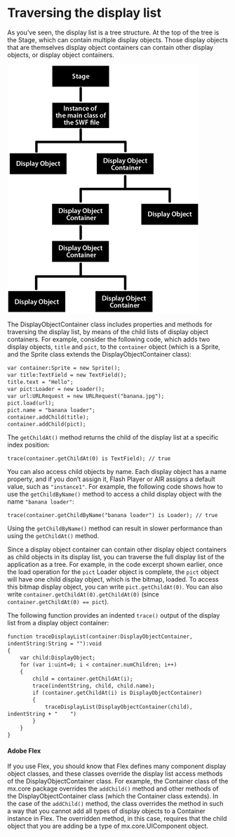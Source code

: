# Traversing the display list

<div>

As you’ve seen, the display list is a tree structure. At the top of the tree is
the Stage, which can contain multiple display objects. Those display objects
that are themselves display object containers can contain other display objects,
or display object containers.

<div xmlns:fn="http://www.w3.org/2005/xpath-functions"
xmlns:fo="http://www.w3.org/1999/XSL/Format"
xmlns:xs="http://www.w3.org/2001/XMLSchema">

![](../../img/dp_Display_List_Organization.png)

</div>

The DisplayObjectContainer class includes properties and methods for traversing
the display list, by means of the child lists of display object containers. For
example, consider the following code, which adds two display objects, `title`
and `pict`, to the `container` object (which is a Sprite, and the Sprite class
extends the DisplayObjectContainer class):

    var container:Sprite = new Sprite();
    var title:TextField = new TextField();
    title.text = "Hello";
    var pict:Loader = new Loader();
    var url:URLRequest = new URLRequest("banana.jpg");
    pict.load(url);
    pict.name = "banana loader";
    container.addChild(title);
    container.addChild(pict);

The `getChildAt()` method returns the child of the display list at a specific
index position:

    trace(container.getChildAt(0) is TextField); // true

You can also access child objects by name. Each display object has a name
property, and if you don’t assign it, Flash Player or AIR assigns a default
value, such as `"instance1"`. For example, the following code shows how to use
the `getChildByName()` method to access a child display object with the name
`"banana loader"`:

    trace(container.getChildByName("banana loader") is Loader); // true

Using the `getChildByName()` method can result in slower performance than using
the `getChildAt()` method.

Since a display object container can contain other display object containers as
child objects in its display list, you can traverse the full display list of the
application as a tree. For example, in the code excerpt shown earlier, once the
load operation for the `pict` Loader object is complete, the `pict` object will
have one child display object, which is the bitmap, loaded. To access this
bitmap display object, you can write `pict.getChildAt(0)`. You can also write
`container.getChildAt(0).getChildAt(0)` (since
`container.getChildAt(0) == pict`).

The following function provides an indented `trace()` output of the display list
from a display object container:

    function traceDisplayList(container:DisplayObjectContainer,                                                indentString:String = ""):void
    {
        var child:DisplayObject;
        for (var i:uint=0; i < container.numChildren; i++)
        {
            child = container.getChildAt(i);
            trace(indentString, child, child.name);
            if (container.getChildAt(i) is DisplayObjectContainer)
            {
                traceDisplayList(DisplayObjectContainer(child), indentString + "    ")
            }
        }
    }

<div>

#### Adobe Flex

If you use Flex, you should know that Flex defines many component display object
classes, and these classes override the display list access methods of the
DisplayObjectContainer class. For example, the Container class of the mx.core
package overrides the `addChild()` method and other methods of the
DisplayObjectContainer class (which the Container class extends). In the case of
the `addChild()` method, the class overrides the method in such a way that you
cannot add all types of display objects to a Container instance in Flex. The
overridden method, in this case, requires that the child object that you are
adding be a type of mx.core.UIComponent object.

</div>

</div>
